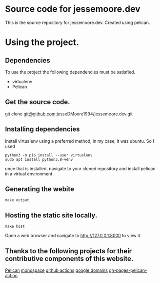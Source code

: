 # Source code for jessemoore.dev

This is the source repository for jessemoore.dev. Created using pelican.

# Using the project.
## Dependencies
To use the project the following dependencies must be satisfied.
* virtualenv
* Pelican

## Get the source code.
git clone git@github.com:jesseDMoore1994/jessemoore.dev.git

## Installing dependencies

Install virtualenv using a preferred method, in my case, it was ubuntu. So I used

```
python3 -m pip install --user virtualenv
sudo apt install python3.8-venv
```

once that is installed, navigate to your cloned repository and install pelican in a virtual environment

## Generating the webite
```
make output
```

## Hosting the static site locally.
```
make host
```
Open a web browser and navigate to http://127.0.0.1:8000 to view it

## Thanks to the following projects for their contributive components of this website.

[Pelican](https://github.com/getpelican/pelican)
[monospace](https://github.com/getpelican/pelican-themes/tree/master/monospace)
[github actions](https://docs.github.com/en/actions)
[google domains](https://domains.google/)
[gh-pages-pelican-action](https://github.com/nelsonjchen/gh-pages-pelican-action)
